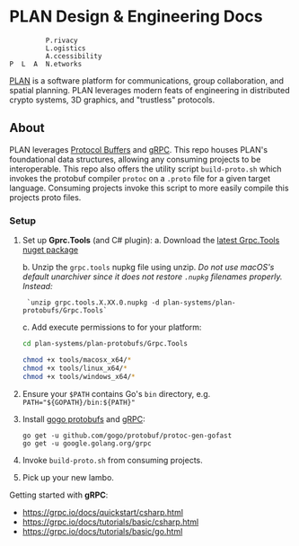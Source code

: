 # PLAN Design & Engineering Docs

```
         P.rivacy
         L.ogistics
         A.ccessibility
P  L  A  N.etworks
```

[PLAN](http://plan-systems.org) is a software platform for communications, group collaboration, and spatial planning. PLAN leverages modern feats of engineering in distributed crypto systems, 3D graphics, and "trustless" protocols. 


## About

PLAN leverages [Protocol Buffers](https://developers.google.com/protocol-buffers/) and [gRPC](https://grpc.io/).  This repo houses PLAN's foundational data structures, allowing any consuming projects to be interoperable.  This repo also offers the utility script `build-proto.sh` which invokes the protobuf compiler `protoc` on a `.proto` file for a given target language.  Consuming projects invoke this script to more easily compile this projects proto files.


### Setup

1. Set up **Gprc.Tools** (and C# plugin):
    a. Download the [latest Grpc.Tools nuget package](https://www.nuget.org/packages/Grpc.Tools/)
      
    b. Unzip the `grpc.tools` nupkg file using unzip.  _Do not use macOS's default unarchiver since it does not restore `.nupkg` filenames properly. Instead:_
    
        `unzip grpc.tools.X.XX.0.nupkg -d plan-systems/plan-protobufs/Grpc.Tools`        
                
    c. Add execute permissions to for your platform:
    
    ```bash
    cd plan-systems/plan-protobufs/Grpc.Tools
    
    chmod +x tools/macosx_x64/*
    chmod +x tools/linux_x64/*
    chmod +x tools/windows_x64/*
    ```

       
2. Ensure your `$PATH` contains Go's `bin` directory, e.g. `PATH="${GOPATH}/bin:${PATH}"`

3. Install [gogo protobufs](https://github.com/gogo/protobuf/) and [gRPC](https://grpc.io/):

    ```
    go get -u github.com/gogo/protobuf/protoc-gen-gofast
    go get -u google.golang.org/grpc
    ```

4. Invoke `build-proto.sh` from consuming projects.

5. Pick up your new lambo.


Getting started with **gRPC**:
   * https://grpc.io/docs/quickstart/csharp.html
   * https://grpc.io/docs/tutorials/basic/csharp.html
   * https://grpc.io/docs/tutorials/basic/go.html


